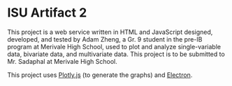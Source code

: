 # ISU Artifact 2

This project is a web service written in HTML and JavaScript designed, developed, and tested by Adam Zheng, a Gr. 9 student in the pre-IB program at Merivale High School, used to plot and analyze single-variable data, bivariate data, and multivariate data. This project is to be submitted to Mr. Sadaphal at Merivale High School.

This project uses [Plotly.js](https://plotly.com/javascript/) (to generate the graphs) and [Electron](https://www.electronjs.org/).
